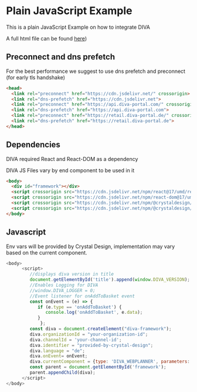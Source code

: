 # Plain JavaScript Example

This is a plain JavaScript Example on how to integrate DIVA

A full html file can be found [here](index.html))


## Preconnect and dns prefetch
For the best performance we suggest to use dns prefetch and preconnect (for early tls handshake)
```html
<head>
  <link rel="preconnect" href="https://cdn.jsdelivr.net/" crossorigin>
  <link rel="dns-prefetch" href="https://cdn.jsdelivr.net">
  <link rel="preconnect" href="https://api.diva-portal.com/" crossorigin>
  <link rel="dns-prefetch" href="https://api.diva-portal.com">
  <link rel="preconnect" href="https://retail.diva-portal.de/" crossorigin>
  <link rel="dns-prefetch" href="https://retail.diva-portal.de">
</head>
```

## Dependencies
DIVA required React and React-DOM as a dependency 

DIVA JS Files vary by end component to be used in it
```html
<body>
  <div id="framework"></div>
  <script crossorigin src="https://cdn.jsdelivr.net/npm/react@17/umd/react.production.min.js"></script>
  <script crossorigin src="https://cdn.jsdelivr.net/npm/react-dom@17/umd/react-dom.production.min.js"></script>
  <script crossorigin src="https://cdn.jsdelivr.net/npm/@crystaldesign/diva-core@23.7.2/build/umd/diva-core.umd.min.js"></script>
  <script crossorigin src="https://cdn.jsdelivr.net/npm/@crystaldesign/content-box@23.7.2/build/umd/content-box.umd.min.js"></script>
</body>
```

## Javascript
Env vars will be provided by Crystal Design, implementation may vary based on the current component.

```js script
<body>
      <script>
         //displays diva version in title
         document.getElementById('title').append(window.DIVA_VERSION);
         //Enables Logging for DIVA
         //window.DIVA_LOGGER = 0; 
         //Event listener for onAddToBasket event
         const onEvent = (e) => {
            if (e.type == 'onAddToBasket') {
               console.log('onAddToBasket', e.data);
            }
		     };
         const diva = document.createElement("diva-framework");
         diva.organizationId = "your-organization-id";
         diva.channelId = 'your-channel-id';
         diva.identifier = "provided-by-crystal-design";
         diva.language = "de";
         diva.onEvent= onEvent;
         diva.currentComponent = {type: 'DIVA_WEBPLANNER', parameters: {divaNr: "DIVA-123456"},};
         const parent = document.getElementById('framework');
         parent.appendChild(diva);
      </script>
</body>
```